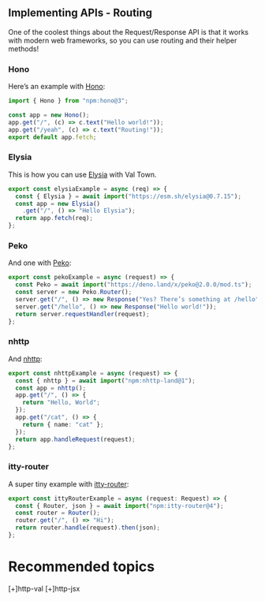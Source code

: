 ## Implementing APIs - Routing

One of the coolest things about the Request/Response API is that it works with modern web frameworks, so you can use routing and their helper methods!

### Hono

Here’s an example with [Hono](https://hono.dev/):

```ts
import { Hono } from "npm:hono@3";

const app = new Hono();
app.get("/", (c) => c.text("Hello world!"));
app.get("/yeah", (c) => c.text("Routing!"));
export default app.fetch;
```

### Elysia

This is how you can use [Elysia](https://elysiajs.com/) with Val Town.

```ts
export const elysiaExample = async (req) => {
  const { Elysia } = await import("https://esm.sh/elysia@0.7.15");
  const app = new Elysia()
    .get("/", () => "Hello Elysia");
  return app.fetch(req);
};
```
### Peko

And one with [Peko](https://peko.deno.dev/):

```ts
export const pekoExample = async (request) => {
  const Peko = await import("https://deno.land/x/peko@2.0.0/mod.ts");
  const server = new Peko.Router();
  server.get("/", () => new Response("Yes? There’s something at /hello"));
  server.get("/hello", () => new Response("Hello world!"));
  return server.requestHandler(request);
};
```

### nhttp

And [nhttp](https://github.com/nhttp/nhttp):

```ts
export const nhttpExample = async (request) => {
  const { nhttp } = await import("npm:nhttp-land@1");
  const app = nhttp();
  app.get("/", () => {
    return "Hello, World";
  });
  app.get("/cat", () => {
    return { name: "cat" };
  });
  return app.handleRequest(request);
};
```

### itty-router

A super tiny example with [itty-router](https://itty.dev/itty-router):

```ts
export const ittyRouterExample = async (request: Request) => {
  const { Router, json } = await import("npm:itty-router@4");
  const router = Router();
  router.get("/", () => "Hi");
  return router.handle(request).then(json);
};
```




# Recommended topics

[+]http-val
[+]http-jsx